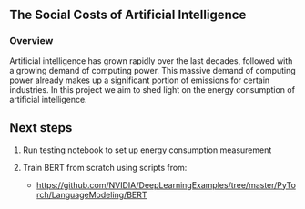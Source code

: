 ## The Social Costs of Artificial Intelligence

### Overview

Artificial intelligence has grown rapidly over the last decades, followed with a growing
demand of computing power. This massive demand of computing power already makes up a
significant portion of emissions for certain industries. In this project we aim to shed
light on the energy consumption of artificial intelligence.

## Next steps

1. Run testing notebook to set up energy consumption measurement

1. Train BERT from scratch using scripts from:

   - https://github.com/NVIDIA/DeepLearningExamples/tree/master/PyTorch/LanguageModeling/BERT
